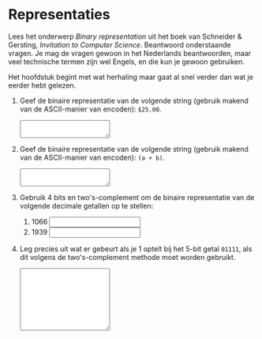 # Representaties

Lees het onderwerp *Binary representation* uit het boek van Schneider & Gersting, *Invitation to Computer Science*. Beantwoord onderstaande vragen. Je mag de vragen gewoon in het Nederlands beantwoorden, maar veel technische termen zijn wel Engels, en die kun je gewoon gebruiken.

Het hoofdstuk begint met wat herhaling maar gaat al snel verder dan wat je eerder hebt gelezen.

1.  Geef de binaire representatie van de volgende string (gebruik makend van de ASCII-manier van encoden): `$25.00`.

    <textarea name="form[q1]" rows="2" required></textarea>

1.  Geef de binaire representatie van de volgende string (gebruik makend van de ASCII-manier van encoden): `(a + b)`.

    <textarea name="form[q2]" rows="2" required></textarea>

1.  Gebruik 4 bits en two's-complement om de binaire representatie van de volgende decimale getallen op te stellen:

    1. 1066 <input name="form[q3a]" type="text" required>
    1. 1939 <input name="form[q3b]" type="text" required>

1.  Leg precies uit wat er gebeurt als je 1 optelt bij het 5-bit getal `01111`, als dit volgens de two's-complement methode moet worden gebruikt.

    <textarea name="form[q10]" rows="8" required></textarea>
